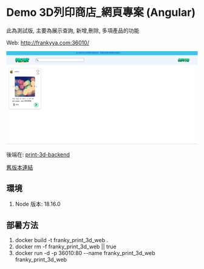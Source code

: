 # Demo 3D列印商店_網頁專案 (Angular)

此為測試版, 主要為展示查詢, 新增,刪除, 多項產品的功能 

Web: http://frankyya.com:36010/

![](./doc/demo-print-3d-web.gif)

後端在: [print-3d-backend](https://github.com/franky3020/DogeStore)


[舊版本連結](https://github.com/franky3020/doge_store_front)

## 環境
1. Node 版本: 18.16.0

## 部暑方法

1. docker build -t franky_print_3d_web .
2. docker rm -f franky_print_3d_web || true
3. docker run -d -p 36010:80 --name franky_print_3d_web franky_print_3d_web


